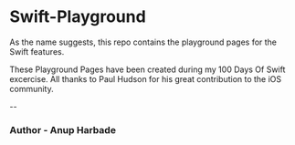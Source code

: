 # Swift-Playground
As the name suggests, this repo contains the playground pages for the Swift features.

These Playground Pages have been created during my 100 Days Of Swift excercise. All thanks to Paul Hudson for his great contribution to the iOS community.

--
### Author - Anup Harbade

